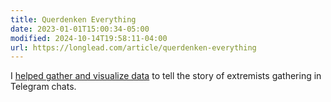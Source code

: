 ```yaml
---
title: Querdenken Everything
date: 2023-01-01T15:00:34-05:00
modified: 2024-10-14T19:58:11-04:00
url: https://longlead.com/article/querdenken-everything
---
```


I [helped gather and visualize data](https://longlead.com/article/querdenken-everything) to tell the story of extremists gathering in Telegram chats.